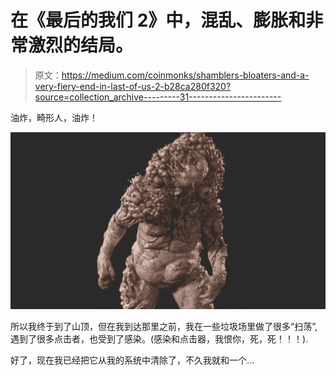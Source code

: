 # 在《最后的我们 2》中，混乱、膨胀和非常激烈的结局。

> 原文：<https://medium.com/coinmonks/shamblers-bloaters-and-a-very-fiery-end-in-last-of-us-2-b28ca280f320?source=collection_archive---------31----------------------->

油炸，畸形人，油炸！

![](img/2f7e72b616768de00609855b2a57d6a8.png)

所以我终于到了山顶，但在我到达那里之前，我在一些垃圾场里做了很多“扫荡”,遇到了很多点击者，也受到了感染。(感染和点击器，我恨你，死，死！！！).

好了，现在我已经把它从我的系统中清除了，不久我就和一个…